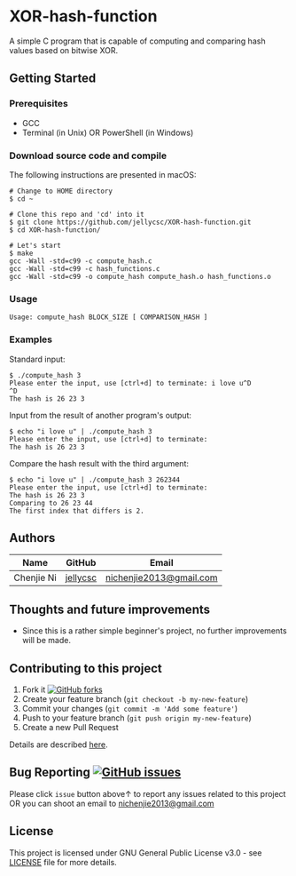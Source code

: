 # XOR-hash-function
A simple C program that is capable of computing and comparing hash values based on bitwise XOR.

## Getting Started

### Prerequisites

* GCC
* Terminal (in Unix) OR PowerShell (in Windows)

### Download source code and compile
The following instructions are presented in macOS:
```
# Change to HOME directory
$ cd ~

# Clone this repo and 'cd' into it
$ git clone https://github.com/jellycsc/XOR-hash-function.git
$ cd XOR-hash-function/

# Let's start
$ make
gcc -Wall -std=c99 -c compute_hash.c
gcc -Wall -std=c99 -c hash_functions.c
gcc -Wall -std=c99 -o compute_hash compute_hash.o hash_functions.o
```

### Usage
```
Usage: compute_hash BLOCK_SIZE [ COMPARISON_HASH ]
```

### Examples
Standard input:
```
$ ./compute_hash 3
Please enter the input, use [ctrl+d] to terminate: i love u^D
^D
The hash is 26 23 3 
```

Input from the result of another program's output:
```
$ echo "i love u" | ./compute_hash 3
Please enter the input, use [ctrl+d] to terminate: 
The hash is 26 23 3 
```

Compare the hash result with the third argument:
```
$ echo "i love u" | ./compute_hash 3 262344
Please enter the input, use [ctrl+d] to terminate: 
The hash is 26 23 3 
Comparing to 26 23 44 
The first index that differs is 2.
```

## Authors

| Name             | GitHub                                     | Email
| ---------------- | ------------------------------------------ | -------------------------
| Chenjie Ni       | [jellycsc](https://github.com/jellycsc)    | nichenjie2013@gmail.com

## Thoughts and future improvements

* Since this is a rather simple beginner's project, no further improvements will be made.

## Contributing to this project

1. Fork it [![GitHub forks](https://img.shields.io/github/forks/jellycsc/XOR-hash-function.svg?style=social&label=Fork&maxAge=2592000)](https://github.com/jellycsc/XOR-hash-function/fork)
2. Create your feature branch (`git checkout -b my-new-feature`)
3. Commit your changes (`git commit -m 'Add some feature'`)
4. Push to your feature branch (`git push origin my-new-feature`)
5. Create a new Pull Request

Details are described [here](https://git-scm.com/book/en/v2/GitHub-Contributing-to-a-Project).

## Bug Reporting [![GitHub issues](https://img.shields.io/github/issues/jellycsc/XOR-hash-function.svg)](https://github.com/jellycsc/XOR-hash-function/issues/)

Please click `issue` button above↑ to report any issues related to this project  
OR you can shoot an email to <nichenjie2013@gmail.com>

## License
This project is licensed under GNU General Public License v3.0 - see [LICENSE](LICENSE) file for more details.
